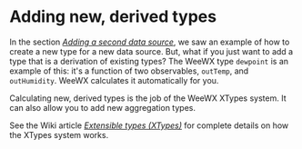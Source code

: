 # Adding new, derived types

In the section [*Adding a second data source*](../service-engine/#add-data-source),
we saw an example of how to create a new type for a new data source. But,
what if you just want to add a type that is a derivation of existing types?
The WeeWX type `dewpoint` is an example of this: it's a function of two
observables, `outTemp`, and `outHumidity`. WeeWX calculates it automatically
for you.

Calculating new, derived types is the job of the WeeWX XTypes system. It
can also allow you to add new aggregation types.

See the Wiki article [*Extensible types (XTypes)*](https://github.com/weewx/weewx/wiki/xtypes)
for complete details on how the XTypes system works.
